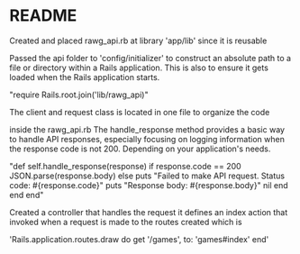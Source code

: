 # README

Created and placed rawg_api.rb at library 'app/lib' since it is reusable

Passed the api folder to 'config/initializer' to construct an absolute path to a file or directory within a Rails application. This is also to ensure it gets loaded when the Rails application starts.

"require Rails.root.join('lib/rawg_api)"

The client and request class is located in one file to organize the code

inside the rawg_api.rb The handle_response method provides a basic way to handle API responses, especially focusing on logging information when the response code is not 200. Depending on your application's needs.

"def self.handle_response(response)
      if response.code == 200
        JSON.parse(response.body)
      else
        puts "Failed to make API request. Status code: #{response.code}"
        puts "Response body: #{response.body}"
        nil
      end
    end
end"

Created a controller that handles the request it defines an index action that invoked when a request is made to the
routes created which is 

'Rails.application.routes.draw do
  get '/games', to: 'games#index'
end'